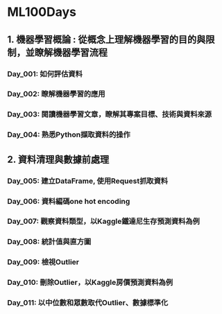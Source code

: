 # ML100Days
## 1. 機器學習概論 : 從概念上理解機器學習的目的與限制，並瞭解機器學習流程
### Day_001: 如何評估資料
### Day_002: 瞭解機器學習的應用
### Day_003: 閱讀機器學習文章，瞭解其專案目標、技術與資料來源
### Day_004: 熟悉Python擷取資料的操作
## 2. 資料清理與數據前處理
### Day_005: 建立DataFrame, 使用Request抓取資料
### Day_006: 資料編碼one hot encoding
### Day_007: 觀察資料類型，以Kaggle鐵達尼生存預測資料為例
### Day_008: 統計值與直方圖
### Day_009: 檢視Outlier
### Day_010: 刪除Outlier，以Kaggle房價預測資料為例
### Day_011: 以中位數和眾數取代Outlier、數據標準化
